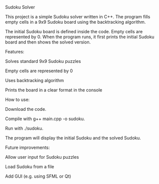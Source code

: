 Sudoku Solver

This project is a simple Sudoku solver written in C++.
The program fills empty cells in a 9x9 Sudoku board using the backtracking algorithm.

The initial Sudoku board is defined inside the code. Empty cells are represented by 0. When the program runs, it first prints the initial Sudoku board and then shows the solved version.

Features:

Solves standard 9x9 Sudoku puzzles

Empty cells are represented by 0

Uses backtracking algorithm

Prints the board in a clear format in the console

How to use:

Download the code.

Compile with g++ main.cpp -o sudoku.

Run with ./sudoku.

The program will display the initial Sudoku and the solved Sudoku.

Future improvements:

Allow user input for Sudoku puzzles

Load Sudoku from a file

Add GUI (e.g. using SFML or Qt)
